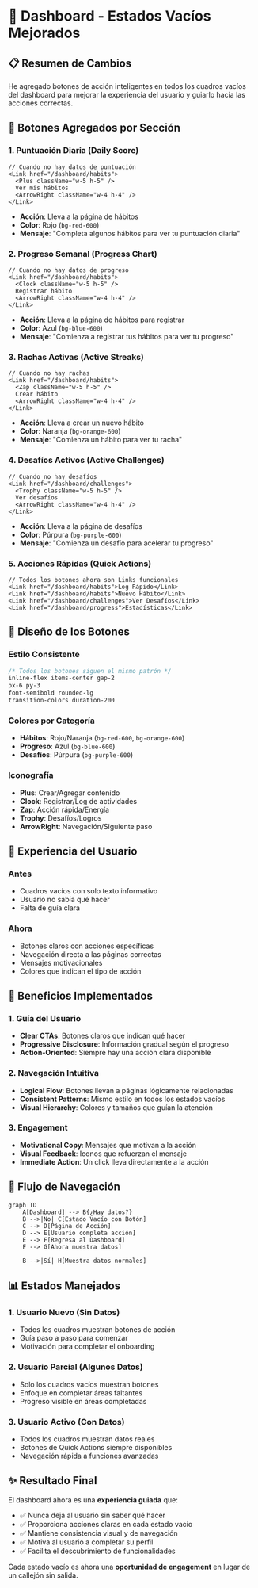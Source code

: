 # 🎯 Dashboard - Estados Vacíos Mejorados

## 📋 Resumen de Cambios

He agregado botones de acción inteligentes en todos los cuadros vacíos del dashboard para mejorar la experiencia del usuario y guiarlo hacia las acciones correctas.

## 🔗 Botones Agregados por Sección

### **1. Puntuación Diaria (Daily Score)**
```tsx
// Cuando no hay datos de puntuación
<Link href="/dashboard/habits">
  <Plus className="w-5 h-5" />
  Ver mis hábitos
  <ArrowRight className="w-4 h-4" />
</Link>
```
- **Acción**: Lleva a la página de hábitos
- **Color**: Rojo (`bg-red-600`)
- **Mensaje**: "Completa algunos hábitos para ver tu puntuación diaria"

### **2. Progreso Semanal (Progress Chart)**
```tsx
// Cuando no hay datos de progreso
<Link href="/dashboard/habits">
  <Clock className="w-5 h-5" />
  Registrar hábito
  <ArrowRight className="w-4 h-4" />
</Link>
```
- **Acción**: Lleva a la página de hábitos para registrar
- **Color**: Azul (`bg-blue-600`)
- **Mensaje**: "Comienza a registrar tus hábitos para ver tu progreso"

### **3. Rachas Activas (Active Streaks)**
```tsx
// Cuando no hay rachas
<Link href="/dashboard/habits">
  <Zap className="w-5 h-5" />
  Crear hábito
  <ArrowRight className="w-4 h-4" />
</Link>
```
- **Acción**: Lleva a crear un nuevo hábito
- **Color**: Naranja (`bg-orange-600`)
- **Mensaje**: "Comienza un hábito para ver tu racha"

### **4. Desafíos Activos (Active Challenges)**
```tsx
// Cuando no hay desafíos
<Link href="/dashboard/challenges">
  <Trophy className="w-5 h-5" />
  Ver desafíos
  <ArrowRight className="w-4 h-4" />
</Link>
```
- **Acción**: Lleva a la página de desafíos
- **Color**: Púrpura (`bg-purple-600`)
- **Mensaje**: "Comienza un desafío para acelerar tu progreso"

### **5. Acciones Rápidas (Quick Actions)**
```tsx
// Todos los botones ahora son Links funcionales
<Link href="/dashboard/habits">Log Rápido</Link>
<Link href="/dashboard/habits">Nuevo Hábito</Link>
<Link href="/dashboard/challenges">Ver Desafíos</Link>
<Link href="/dashboard/progress">Estadísticas</Link>
```

## 🎨 Diseño de los Botones

### **Estilo Consistente**
```css
/* Todos los botones siguen el mismo patrón */
inline-flex items-center gap-2 
px-6 py-3 
font-semibold rounded-lg 
transition-colors duration-200
```

### **Colores por Categoría**
- **Hábitos**: Rojo/Naranja (`bg-red-600`, `bg-orange-600`)
- **Progreso**: Azul (`bg-blue-600`)
- **Desafíos**: Púrpura (`bg-purple-600`)

### **Iconografía**
- **Plus**: Crear/Agregar contenido
- **Clock**: Registrar/Log de actividades
- **Zap**: Acción rápida/Energía
- **Trophy**: Desafíos/Logros
- **ArrowRight**: Navegación/Siguiente paso

## 📱 Experiencia del Usuario

### **Antes**
- Cuadros vacíos con solo texto informativo
- Usuario no sabía qué hacer
- Falta de guía clara

### **Ahora**
- Botones claros con acciones específicas
- Navegación directa a las páginas correctas
- Mensajes motivacionales
- Colores que indican el tipo de acción

## 🚀 Beneficios Implementados

### **1. Guía del Usuario**
- **Clear CTAs**: Botones claros que indican qué hacer
- **Progressive Disclosure**: Información gradual según el progreso
- **Action-Oriented**: Siempre hay una acción clara disponible

### **2. Navegación Intuitiva**
- **Logical Flow**: Botones llevan a páginas lógicamente relacionadas
- **Consistent Patterns**: Mismo estilo en todos los estados vacíos
- **Visual Hierarchy**: Colores y tamaños que guían la atención

### **3. Engagement**
- **Motivational Copy**: Mensajes que motivan a la acción
- **Visual Feedback**: Iconos que refuerzan el mensaje
- **Immediate Action**: Un click lleva directamente a la acción

## 🔄 Flujo de Navegación

```mermaid
graph TD
    A[Dashboard] --> B{¿Hay datos?}
    B -->|No| C[Estado Vacío con Botón]
    C --> D[Página de Acción]
    D --> E[Usuario completa acción]
    E --> F[Regresa al Dashboard]
    F --> G[Ahora muestra datos]
    
    B -->|Sí| H[Muestra datos normales]
```

## 📊 Estados Manejados

### **1. Usuario Nuevo (Sin Datos)**
- Todos los cuadros muestran botones de acción
- Guía paso a paso para comenzar
- Motivación para completar el onboarding

### **2. Usuario Parcial (Algunos Datos)**
- Solo los cuadros vacíos muestran botones
- Enfoque en completar áreas faltantes
- Progreso visible en áreas completadas

### **3. Usuario Activo (Con Datos)**
- Todos los cuadros muestran datos reales
- Botones de Quick Actions siempre disponibles
- Navegación rápida a funciones avanzadas

## ✨ Resultado Final

El dashboard ahora es una **experiencia guiada** que:
- ✅ Nunca deja al usuario sin saber qué hacer
- ✅ Proporciona acciones claras en cada estado vacío
- ✅ Mantiene consistencia visual y de navegación
- ✅ Motiva al usuario a completar su perfil
- ✅ Facilita el descubrimiento de funcionalidades

Cada estado vacío es ahora una **oportunidad de engagement** en lugar de un callejón sin salida.
